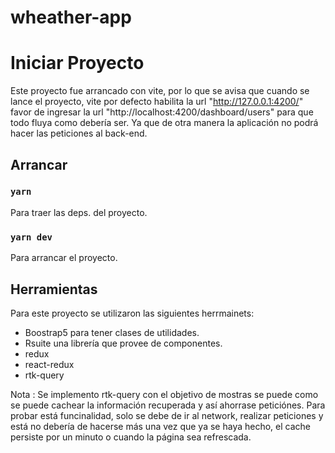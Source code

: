 # wheather-app

# Iniciar Proyecto
Este proyecto fue arrancado con vite, por lo que se avisa que cuando se lance el proyecto, vite por defecto habilita la url "http://127.0.0.1:4200/" favor de ingresar la url "http://localhost:4200/dashboard/users" para que todo fluya como debería ser. Ya que de otra manera la aplicación no podrá hacer las peticiones al back-end.

## Arrancar
### `yarn`

Para traer las deps. del proyecto.

### `yarn dev`

Para arrancar el proyecto.


## Herramientas
Para este proyecto se utilizaron las siguientes herrmainets: 
* Boostrap5 para tener clases de utilidades.
* Rsuite una librería que provee de componentes.
* redux
* react-redux
* rtk-query

Nota : Se implemento rtk-query con el objetivo de mostras se puede como se puede cachear la información recuperada y así ahorrase peticiónes. Para probar está funcinalidad, solo se debe de ir al network, realizar peticiones y está no debería de hacerse más una vez que ya se haya hecho, el cache persiste por un minuto o cuando la página sea refrescada.
